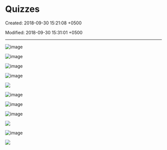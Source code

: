 # Quizzes

Created: 2018-09-30 15:21:08 +0500

Modified: 2018-09-30 15:31:01 +0500

---

![image](media/Quizzes-image1.png)

![image](media/Quizzes-image2.png)

![image](media/Quizzes-image3.png)

![image](media/Quizzes-image4.png)

![](media/Quizzes-image5.png)

![image](media/Quizzes-image6.png)

![image](media/Quizzes-image7.png)

![image](media/Quizzes-image8.png)

![](media/Quizzes-image9.png)

![image](media/Quizzes-image10.png)

![](media/Quizzes-image11.png)






